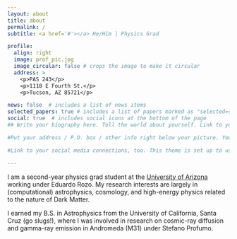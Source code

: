 ```yaml
---
layout: about
title: about
permalink: /
subtitle: <a href='#'></a> He/Him | Physics Grad

profile:
  align: right
  image: prof_pic.jpg
  image_circular: false # crops the image to make it circular
  address: >
    <p>PAS 243</p>
    <p>1118 E Fourth St.</p>
    <p>Tucson, AZ 85721</p>

news: false  # includes a list of news items
selected_papers: true # includes a list of papers marked as "selected={true}"
social: true  # includes social icons at the bottom of the page
## Write your biography here. Tell the world about yourself. Link to your favorite [subreddit](http://reddit.com). You can put a picture in, too. The code is already in, just name your picture `prof_pic.jpg` and put it in the `img/` folder.

#Put your address / P.O. box / other info right below your picture. You can also disable any these elements by editing `profile` property of the YAML header of your `_pages/about.md`. Edit `_bibliography/papers.bib` and Jekyll will render your [publications page](/al-folio/publications/) automatically.

#Link to your social media connections, too. This theme is set up to use [Font Awesome icons](http://fortawesome.github.io/Font-Awesome/) and [Academicons](https://jpswalsh.github.io/academicons/), like the ones below. Add your Facebook, Twitter, LinkedIn, Google Scholar, or just disable all of them.

---
```


I am a second-year physics grad student at the [University of Arizona](https://w3.physics.arizona.edu/research/astrophysics-and-cosmology) working under Eduardo Rozo. My research interests are largely in (computational) astrophysics, cosmology, and high-energy physics related to the nature of Dark Matter.

I earned my B.S. in Astrophysics from the University of California, Santa Cruz (go slugs!), where I was involved in research on cosmic-ray diffusion and gamma-ray emission in Andromeda (M31) under Stefano Profumo.

